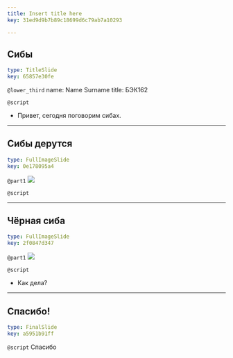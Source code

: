 ```yaml
---
title: Insert title here
key: 31ed9d9b7b89c18699d6c79ab7a10293

---
```

## Сибы

```yaml
type: TitleSlide
key: 65857e30fe
```





`@lower_third`
name: Name Surname
title:  БЭК162

`@script`
- Привет, сегодня поговорим  сибах.



---
## Сибы дерутся

```yaml
type: FullImageSlide
key: 0e178095a4
```

`@part1`
![](https://myfirstshiba.com/wp-content/uploads/2016/01/AdobeStock_95140430_reduced.jpg)






`@script`




---
## Чёрная сиба

```yaml
type: FullImageSlide
key: 2f0847d347
```

`@part1`
![](https://myfirstshiba.com/wp-content/uploads/2016/01/AdobeStock_99867658_cropped.jpg)





`@script`
- Как дела?



---
## Спасибо!

```yaml
type: FinalSlide
key: a5951b91ff
```






`@script`
Спасибо


